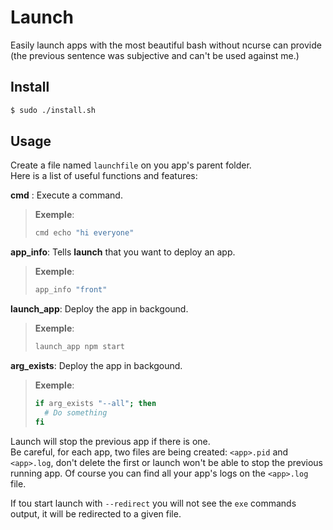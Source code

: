 # Launch

Easily launch apps with the most beautiful bash without ncurse can provide (the previous sentence was subjective and can't be used against me.)  
  
## Install
```bash
$ sudo ./install.sh
```
  
## Usage
Create a file named `launchfile` on you app's parent folder.  
Here is a list of useful functions and features:

**cmd** : Execute a command.  
> **Exemple**:  
> ```bash
> cmd echo "hi everyone"
> ```  

**app_info**: Tells **launch** that you want to deploy an app.
> **Exemple**:  
> ```bash
> app_info "front"
> ```  

**launch_app**: Deploy the app in backgound.
> **Exemple**:  
> ```bash
> launch_app npm start
> ```  

**arg_exists**: Deploy the app in backgound.
> **Exemple**:  
> ```bash
> if arg_exists "--all"; then
>   # Do something
> fi
> ```  

Launch will stop the previous app if there is one.  
Be careful, for each app, two files are being created: `<app>.pid` and `<app>.log`, don't delete the first or launch won't be able to stop the previous running app. Of course you can find all your app's logs on the `<app>.log` file.  

If tou start launch with `--redirect` you will not see the `exe` commands output, it will be redirected to a given file.
